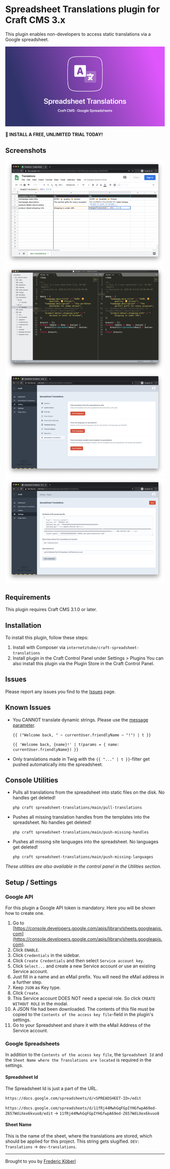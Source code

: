 # Spreadsheet Translations plugin for Craft CMS 3.x

This plugin enables non-developers to access static translations via a Google spreadsheet.

![Share Image](screenshots/share.png)

**🤩 INSTALL A FREE, UNLIMITED TRIAL TODAY!**

## Screenshots
![Sample Spreadsheet](screenshots/spreadsheet.png)
![Translation Files](screenshots/translation-files.png)
![Utilities](screenshots/utilities.png)
![Settings](screenshots/settings.png)


## Requirements
This plugin requires Craft CMS 3.1.0 or later.

## Installation
To install this plugin, follow these steps:

1. Install with Composer via `internetztube/craft-spreadsheet-translations`
2. Install plugin in the Craft Control Panel under Settings > Plugins
You can also install this plugin via the Plugin Store in the Craft Control Panel.

## Issues
Please report any issues you find to the [Issues](https://github.com/internetztube/craft-spreadsheet-translations/issues) page.

## Known Issues
* You CANNOT translate dynamic strings. Please use the [message parameter](https://docs.craftcms.com/v3/static-translations.html#provide-the-translations). 
    ```
    {{ ("Welcome back, " ~ currentUser.friendlyName ~ "!") | t }}
    ```
    ```
    {{ 'Welcome back, {name}!' | t(params = { name: currentUser.friendlyName}) }}
    ```
    
* Only translations made in Twig with the `{{ "..." | t }}`-filter get pushed automatically into the spreadsheet.

## Console Utilities
* Pulls all translations from the spreadsheet into static files on the disk. No handles get deleted!
    ```
    php craft spreadsheet-translations/main/pull-translations
    ```
* Pushes all missing translation handles from the templates into the spreadsheet. No handles get deleted!
    ```
    php craft spreadsheet-translations/main/push-missing-handles
    ```
* Pushes all missing site languages into the spreadsheet. No languages get deleted!
    ```
    php craft spreadsheet-translations/main/push-missing-languages
    ```

_These utilities are also available in the control panel in the Utilities section._

## Setup / Settings

### Google API
For this plugin a Google API token is mandatory. Here you will be shown how to create one.

1. Go to [https://console.developers.google.com/apis/library/sheets.googleapis.com](https://console.developers.google.com/apis/library/sheets.googleapis.com).
2. Click `ENABLE`.
3. Click `Credentials` in the sidebar.
4. Click `Create Credentials` and then select `Service account key`.
5. Click `Select...` and create a new Service account _or_ use an existing Service account.
6. Just fill in a name and an eMail prefix. You will need the eMail address in a further step.  
7. Keep `JSON` as Key type.
8. Click `Create`.
9. This Service account DOES NOT need a special role. So click `CREATE WITHOUT ROLE` in the modal.
10. A JSON file had been downloaded. The contents of this file must be copied to the `Contents of the access key file`-field in the plugin's settings.
11. Go to your Spreadsheet and share it with the eMail Address of the Service account.

### Google Spreadsheets

In addition to the `Contents of the access key file`, the `Spreadsheet Id` and the `Sheet Name where the Translations are located` is required in the settings.

#### Spreadsheet Id
The Spreadsheet Id is just a part of the URL. 
```
https://docs.google.com/spreadsheets/d/<SPREADSHEET-ID>/edit
```

`https://docs.google.com/spreadsheets/d/11fRj44MwhGqFGpIYHGfwpA69ed-Z657WdiXex6kvuo8/edit` -> `11fRj44MwhGqFGpIYHGfwpA69ed-Z657WdiXex6kvuo8`

#### Sheet Name
This is the name of the sheet, where the translations are stored, which should be applied for this project. This string gets slugified. `DEV: Translations` -> `dev-translations`.

---
Brought to you by [Frederic Köberl](https://github.com/internetztube)
